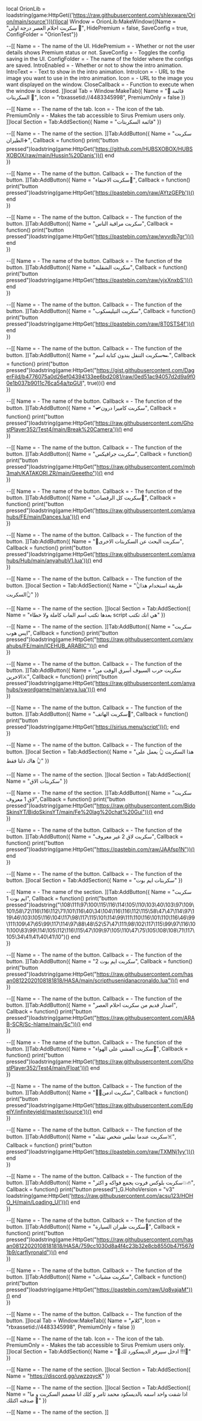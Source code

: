 local OrionLib = loadstring(game:HttpGet(('https://raw.githubusercontent.com/shlexware/Orion/main/source')))()local Window = OrionLib:MakeWindow({Name = "سكربت احلام العصر درجة اولى 🤤", HidePremium = false, SaveConfig = true, ConfigFolder = "OrionTest"})

--[[
Name = <string> - The name of the UI.
HidePremium = <bool> - Whether or not the user details shows Premium status or not.
SaveConfig = <bool> - Toggles the config saving in the UI.
ConfigFolder = <string> - The name of the folder where the configs are saved.
IntroEnabled = <bool> - Whether or not to show the intro animation.
IntroText = <string> - Text to show in the intro animation.
IntroIcon = <string> - URL to the image you want to use in the intro animation.
Icon = <string> - URL to the image you want displayed on the window.
CloseCallback = <function> - Function to execute when the window is closed.
]]local Tab = Window:MakeTab({
	Name = "👑 قائمة السكربتات 👑",
	Icon = "rbxassetid://4483345998",
	PremiumOnly = false
})

--[[
Name = <string> - The name of the tab.
Icon = <string> - The icon of the tab.
PremiumOnly = <bool> - Makes the tab accessible to Sirus Premium users only.
]]local Section = Tab:AddSection({
	Name = "قائمة السكربتات"
})

--[[
Name = <string> - The name of the section.
]]Tab:AddButton({
	Name = "سكربت الطيران✈️",
	Callback = function()
      		print("button pressed")loadstring(game:HttpGet('https://github.com/HUBSXOBOX/HUBSXOBOX/raw/main/Hussin%20Danis'))()
  	end    
})

--[[
Name = <string> - The name of the button.
Callback = <function> - The function of the button.
]]Tab:AddButton({
	Name = "سكربت الاختفاء👻",
	Callback = function()
      		print("button pressed")loadstring(game:HttpGet('https://pastebin.com/raw/AYtzGEPb'))()
  	end    
})

--[[
Name = <string> - The name of the button.
Callback = <function> - The function of the button.
]]Tab:AddButton({
	Name = "سكربت مراقبة الناس",
	Callback = function()
      		print("button pressed")loadstring(game:HttpGet('https://pastebin.com/raw/wyvdb7gr'))()
  	end    
})

--[[
Name = <string> - The name of the button.
Callback = <function> - The function of the button.
]]Tab:AddButton({
	Name = "سكربت الشقلبة",
	Callback = function()
      		print("button pressed")loadstring(game:HttpGet('https://pastebin.com/raw/yjxXnxbS'))()
  	end    
})

--[[
Name = <string> - The name of the button.
Callback = <function> - The function of the button.
]]Tab:AddButton({
	Name = "سكربت التيليسكوب",
	Callback = function()
      		print("button pressed")loadstring(game:HttpGet('https://pastebin.com/raw/8T0STS4f'))()
  	end    
})

--[[
Name = <string> - The name of the button.
Callback = <function> - The function of the button.
]]Tab:AddButton({
	Name = "سكربت التنقل بندون كتابة اسم🏎️",
	Callback = function()
      		print("button pressed")loadstring(game:HttpGet("https://gist.githubusercontent.com/DagerFild/b4776075a0d26ef04394133ee6bd2081/raw/0ed51ac94057d2d9a9f00e1b037b9011c76ca54a/tpGUI", true))()
  	end    
})

--[[
Name = <string> - The name of the button.
Callback = <function> - The function of the button.
]]Tab:AddButton({
	Name = "🛩️سكربت كاميرا درون",
	Callback = function()
      		print("button pressed")loadstring(game:HttpGet('https://raw.githubusercontent.com/GhostPlayer352/Test4/main/Break%20Camera'))()
  	end    
})

--[[
Name = <string> - The name of the button.
Callback = <function> - The function of the button.
]]Tab:AddButton({
	Name = "سكربت جرافيكس",
	Callback = function()
      		print("button pressed")loadstring(game:HttpGet("https://raw.githubusercontent.com/moh3mah/KATAKORI.ZR/main/Geeetho"))()
  	end    
})

--[[
Name = <string> - The name of the button.
Callback = <function> - The function of the button.
]]Tab:AddButton({
	Name = "سكربت كل الرقصات💃",
	Callback = function()
      		print("button pressed")loadstring(game:HttpGet('https://raw.githubusercontent.com/anyahubs/FE/main/Dances.lua'))()
  	end    
})

--[[
Name = <string> - The name of the button.
Callback = <function> - The function of the button.
]]Tab:AddButton({
	Name = "🧐سكربت البحث عن السكربتات الاخرى",
	Callback = function()
      		print("button pressed")loadstring(game:HttpGet('https://raw.githubusercontent.com/anyahubs/Hub/main/anyahubV1.lua'))()
  	end    
})

--[[
Name = <string> - The name of the button.
Callback = <function> - The function of the button.
]]local Section = Tab:AddSection({
	Name = "👆طريقة استخدام هذا السكربت👆"
})

--[[
Name = <string> - The name of the section.
]]local Section = Tab:AddSection({
	Name = "بعدها تكتب اسم الماب كاملة ولا خطاء script هي انك تكتب"
})

--[[
Name = <string> - The name of the section.
]]Tab:AddButton({
	Name = "سكربت ايس هوب",
	Callback = function()
      		print("button pressed")loadstring(game:HttpGet("https://raw.githubusercontent.com/anyahubs/FE/main/ICEHUB_ARABIC"))()
  	end    
})

--[[
Name = <string> - The name of the button.
Callback = <function> - The function of the button.
]]Tab:AddButton({
	Name = "سكربت حرب السيوف أسرق الوقت من الاخرين⚔️",
	Callback = function()
      		print("button pressed")loadstring(game:HttpGet('https://raw.githubusercontent.com/anyahubs/swordgame/main/anya.lua'))()
  	end    
})

--[[
Name = <string> - The name of the button.
Callback = <function> - The function of the button.
]]Tab:AddButton({
	Name = "سكربت الهاتف📱",
	Callback = function()
      		print("button pressed")loadstring(game:HttpGet('https://sirius.menu/script'))();
  	end    
})

--[[
Name = <string> - The name of the button.
Callback = <function> - The function of the button.
]]local Section = Tab:AddSection({
	Name = "هذا السكربت 👆 يعمل على هاك دلتا فقط 👆"
})

--[[
Name = <string> - The name of the section.
]]local Section = Tab:AddSection({
	Name = "سكربتات الاق"
})

--[[
Name = <string> - The name of the section.
]]Tab:AddButton({
	Name = "سكربت لاق 1 معروف",
	Callback = function()
      		print("button pressed")loadstring(game:HttpGet("https://raw.githubusercontent.com/BidoSkinsYT/BidoSkinsYT/main/Fe%20lag%20chat%20Gui"))()
  	end    
})

--[[
Name = <string> - The name of the button.
Callback = <function> - The function of the button.
]]Tab:AddButton({
	Name = "سكربت لاق 2 غير معروف",
	Callback = function()
      		print("button pressed")loadstring(game:HttpGet("https://pastebin.com/raw/JAAfsp1N"))() 
  	end    
})

--[[
Name = <string> - The name of the button.
Callback = <function> - The function of the button.
]]local Section = Tab:AddSection({
	Name = "سكربتات ايم بوت"
})

--[[
Name = <string> - The name of the section.
]]Tab:AddButton({
	Name = "سكربت ايم بوت 1",
	Callback = function()
      		print("button pressed")loadstring("\108\111\97\100\115\116\114\105\110\103\40\103\97\109\101\58\72\116\116\112\71\101\116\40\34\104\116\116\112\115\58\47\47\114\97\119\46\103\105\116\104\117\98\117\115\101\114\99\111\110\116\101\110\116\46\99\111\109\47\65\99\117\114\97\88\48\52\57\47\111\98\102\117\115\99\97\116\101\100\83\99\114\105\112\116\115\47\109\97\105\110\47\75\105\108\108\71\117\105\34\41\41\40\41\10")()
  	end    
})

--[[
Name = <string> - The name of the button.
Callback = <function> - The function of the button.
]]Tab:AddButton({
	Name = "سكربت ايم بوت 2",
	Callback = function()
      		print("button pressed")loadstring(game:HttpGet("https://raw.githubusercontent.com/hasan08122020108181818/HASA/main/scripthusenidanacronaldo.lua"))()
  	end    
})

--[[
Name = <string> - The name of the button.
Callback = <function> - The function of the button.
]]Tab:AddButton({
	Name = "اصدار قديم من سكربت احلام العصر",
	Callback = function()
      		print("button pressed")loadstring(game:HttpGet("https://raw.githubusercontent.com/ARAB-SCR/Sc-hlame/main/Sc"))()
  	end    
})

--[[
Name = <string> - The name of the button.
Callback = <function> - The function of the button.
]]Tab:AddButton({
	Name = "سكربت المشي على الهواء🚶",
	Callback = function()
      		print("button pressed")loadstring(game:HttpGet('https://raw.githubusercontent.com/GhostPlayer352/Test4/main/Float'))()
  	end    
})

--[[
Name = <string> - The name of the button.
Callback = <function> - The function of the button.
]]Tab:AddButton({
	Name = "🤴👸سكربت ادمن",
	Callback = function()
      		print("button pressed")loadstring(game:HttpGet('https://raw.githubusercontent.com/EdgeIY/infiniteyield/master/source'))()
  	end    
})

--[[
Name = <string> - The name of the button.
Callback = <function> - The function of the button.
]]Tab:AddButton({
	Name = "سكربت عندما تملس شخص تقتله☠️",
	Callback = function()
      		print("button pressed")loadstring(game:HttpGet('https://pastebin.com/raw/TXMNj1yy'))()
  	end    
})

--[[
Name = <string> - The name of the button.
Callback = <function> - The function of the button.
]]Tab:AddButton({
	Name = "سكربت بلوكس فروت يجمع فواكه و اكثر💥🔥",
	Callback = function()
      		print("button pressed")_G.HohoVersion = "v3"
loadstring(game:HttpGet('https://raw.githubusercontent.com/acsu123/HOHO_H/main/Loading_UI'))()
  	end    
})

--[[
Name = <string> - The name of the button.
Callback = <function> - The function of the button.
]]Tab:AddButton({
	Name = "سكربت طيران السيارة🚗",
	Callback = function()
      		print("button pressed")loadstring(game:HttpGet("https://raw.githubusercontent.com/hasan08122020108181818/HASA/759cc1030d8a4f4c23b32e8cb8550b47f567d1b9/carflyronald"))()
  	end    
})

--[[
Name = <string> - The name of the button.
Callback = <function> - The function of the button.
]]Tab:AddButton({
	Name = "سكربت مشيات",
	Callback = function()
      		print("button pressed")loadstring(game:HttpGet("https://pastebin.com/raw/Uq8vajaM"))()
  	end    
})

--[[
Name = <string> - The name of the button.
Callback = <function> - The function of the button.
]]local Tab = Window:MakeTab({
	Name = "كلام",
	Icon = "rbxassetid://4483345998",
	PremiumOnly = false
})

--[[
Name = <string> - The name of the tab.
Icon = <string> - The icon of the tab.
PremiumOnly = <bool> - Makes the tab accessible to Sirus Premium users only.
]]local Section = Tab:AddSection({
	Name = "🔪ادخل سيرفر الديسكورد لك !!!🔪"
})

--[[
Name = <string> - The name of the section.
]]local Section = Tab:AddSection({
	Name = "https://discord.gg/uwzzqycK"
})

--[[
Name = <string> - The name of the section.
]]local Section = Tab:AddSection({
	Name = "اذا شفت واحد اسمه بالديسكود محمد ثامر و كلك انا مصمم السكربت و ما صدقته اكتلك 🔪"
})

--[[
Name = <string> - The name of the section.
]]
